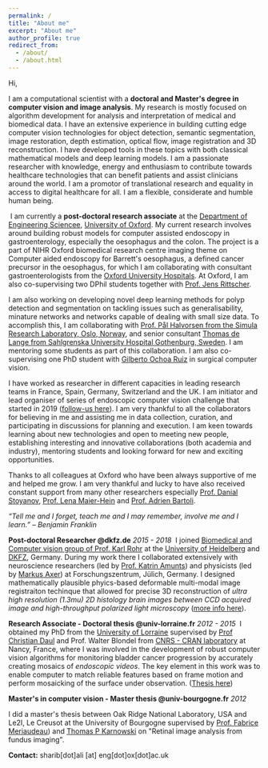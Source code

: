 ```yaml
---
permalink: /
title: "About me"
excerpt: "About me"
author_profile: true
redirect_from: 
  - /about/
  - /about.html
---
```


Hi, 

I am a computational scientist with a **doctoral and Master's degree in computer vision and image analysis**. My research is mostly focused on algorithm development for analysis and interpretation of medical and biomedical data. I have an extensive experience in building cutting edge computer vision technologies for object detection, semantic segmentation, image restoration, depth estimation, optical flow, image registration and 3D reconstruction. I have developed tools in these topics with both classical mathematical models and deep learning models. I am a passionate researcher with knowledge, energy and enthusiasm to contribute towards healthcare technologies that can benefit patients and assist clinicians around the world. I am a promotor of translational research and equality in access to digital healthcare for all. I am a flexible, considerate and humble human being.  

​
I am currently a **post-doctoral research associate** at the [Department of Engineering Sciencee](https://eng.ox.ac.uk), [University of Oxford](https://www.ox.ac.uk). My current research involves around building robust models for computer assisted endoscopy in gastroenterology, especially the oesophagus and the colon. The project is a part of NIHR Oxford biomedical research centre imaging theme on Computer aided endoscopy for Barrett's oesophagus, a defined cancer precursor in the oesophagus, for which I am collaborating with consultant gastroenterologists from the [Oxford University Hospitals](https://www.ouh.nhs.uk). At Oxford, I am also co-supervising two DPhil students together with [Prof. Jens Rittscher](https://www.ndm.ox.ac.uk/team/jens-rittscher). 

I am also working on developing novel deep learning methods for polyp detection and segmentation on tackling issues such as generalisability, minature networks and networks capable of dealing with small size data. To accomplish this, I am collaborating with [Prof. Pål Halvorsen from the Simula Research Laboratory, Oslo, Norway](https://www.simula.no/people/paalh), and senior consultant [Thomas de Lange from Sahlgrenska University Hospital Gothenburg, Sweden](http://www.sahlgrenskaic.com/medical-care/sahlgrenska-university-hospital/). I am mentoring some students as part of this collaboration. I am also co-supervising one PhD student with [Gilberto Ochoa Ruiz](https://gda.itesm.mx/faculty/en/professors/gilberto-ochoa-ruiz) in surgical computer vision.

I have worked as researcher in different capacities in leading research teams in France, Spain, Germany, Switzerland and the UK. I am initiator and lead organiser of series of endoscopic computer vision challenge that started in 2019 ([follow-us here](https://twitter.com/cv_endo)). I am very thankful to all the collaborators for believing in me and assisting me in data collection, curation, and participating in discussions for planning and execution. I am keen towards learning about new technologies and open to meeting new people, establishing interesting and innovative collaborations (both academia and industry), mentoring students and looking forward for new and exciting opportunities. 

Thanks to all colleagues at Oxford who have been always supportive of me and helped me grow. I am very thankful and lucky to have also received constant support from many other researchers especially [Prof. Danial Stoyanov](https://www.ucl.ac.uk/surgical-robot-vision/people/danail-stoyanov), [Prof. Lena Maier-Hein](https://www.dkfz.de/en/cami/team/people/Lena_Maier-Hein.html) and [Prof. Adrien Bartoli](http://igt.ip.uca.fr/~ab/).

 *“Tell me and I forget, teach me and I may remember, involve me and I learn.” – Benjamin Franklin*

**Post-doctoral Researcher @dkfz.de**
*2015 - 2018*
​
I joined [Biomedical and Computer vision group of Prof. Karl Rohr](http://www.bioquant.uni-heidelberg.de/index.php?id=322) at the [University of Heidelberg](https://www.uni-heidelberg.de/en) and [DKFZ](https://www.dkfz.de/en/index.html), Germany. During my work there I collaborated extensively with neuroscience researchers (led by [Prof. Katrin Amunts](https://www.fz-juelich.de/SharedDocs/Personen/INM/INM-1/EN/Amunts_Katrin.html)) and physicists (led by [Markus Axer](https://www.fz-juelich.de/SharedDocs/Personen/INM/INM-1/EN/Axer_Markus.html?nn=534704)) at Forschungszentrum, Jülich, Germany. I designed mathematically plausible phyics-based deformable multi-modal image registraiton techinque that allowed for precise 3D reconstruction of *ultra high resolution (1.3mu) 2D histology brain images between CCD acquired image and high-throughput polarized light microscopy* ([more info here](https://www.sciencedirect.com/science/article/pii/S1053811918305913)).

**Research Associate - Doctoral thesis @univ-lorraine.fr**
*2012 - 2015*
​
I obtained my PhD from the [University of Lorraine](https://welcome.univ-lorraine.fr/en/) supervised by [Prof Christian Daul](http://w3.cran.univ-lorraine.fr/christian.daul/?q=content/curriculum-vitae) and Prof. Walter Blondel from [CNRS - CRAN laboratory](http://www.cran.univ-lorraine.fr) at Nancy, France, where I was involved in the development of robust computer vision algorithms for monitoring bladder cancer progression by accurately creating mosaics of *endoscopic videos*. The key element in this work was to enable computer to match reliable features based on frame motion and perform mosaicking of the surface under observation. ([Thesis here](https://tel.archives-ouvertes.fr/tel-01265099/))

**Master's in computer vision - Master thesis @univ-bourgogne.fr**
*2012*

I did a master's thesis between Oak Ridge National Laboratory, USA and Le2I, Le Creusot at the University of Bourgogne supervised by [Prof. Fabrice Meriaudeau](https://www.researchgate.net/profile/Fabrice-Meriaudeau)) and [Thomas P Karnowski](https://www.ornl.gov/staff-profile/thomas-p-karnowski) on "Retinal image analysis from fundus imaging". 

<!-- 
This is the front page of a website that is powered by the [academicpages template](https://github.com/academicpages/academicpages.github.io) and hosted on GitHub pages. [GitHub pages](https://pages.github.com) is a free service in which websites are built and hosted from code and data stored in a GitHub repository, automatically updating when a new commit is made to the respository. This template was forked from the [Minimal Mistakes Jekyll Theme](https://mmistakes.github.io/minimal-mistakes/) created by Michael Rose, and then extended to support the kinds of content that academics have: publications, talks, teaching, a portfolio, blog posts, and a dynamically-generated CV. You can fork [this repository](https://github.com/academicpages/academicpages.github.io) right now, modify the configuration and markdown files, add your own PDFs and other content, and have your own site for free, with no ads! An older version of this template powers my own personal website at [stuartgeiger.com](http://stuartgeiger.com), which uses [this Github repository](https://github.com/staeiou/staeiou.github.io).

About me
======
Like many other Jekyll-based GitHub Pages templates, academicpages makes you separate the website's content from its form. The content & metadata of your website are in structured markdown files, while various other files constitute the theme, specifying how to transform that content & metadata into HTML pages. You keep these various markdown (.md), YAML (.yml), HTML, and CSS files in a public GitHub repository. Each time you commit and push an update to the repository, the [GitHub pages](https://pages.github.com/) service creates static HTML pages based on these files, which are hosted on GitHub's servers free of charge.

Many of the features of dynamic content management systems (like Wordpress) can be achieved in this fashion, using a fraction of the computational resources and with far less vulnerability to hacking and DDoSing. You can also modify the theme to your heart's content without touching the content of your site. If you get to a point where you've broken something in Jekyll/HTML/CSS beyond repair, your markdown files describing your talks, publications, etc. are safe. You can rollback the changes or even delete the repository and start over -- just be sure to save the markdown files! Finally, you can also write scripts that process the structured data on the site, such as [this one](https://github.com/academicpages/academicpages.github.io/blob/master/talkmap.ipynb) that analyzes metadata in pages about talks to display [a map of every location you've given a talk](https://academicpages.github.io/talkmap.html).

Getting started
======
1. Register a GitHub account if you don't have one and confirm your e-mail (required!)
1. Fork [this repository](https://github.com/academicpages/academicpages.github.io) by clicking the "fork" button in the top right. 
1. Go to the repository's settings (rightmost item in the tabs that start with "Code", should be below "Unwatch"). Rename the repository "[your GitHub username].github.io", which will also be your website's URL.
1. Set site-wide configuration and create content & metadata (see below -- also see [this set of diffs](http://archive.is/3TPas) showing what files were changed to set up [an example site](https://getorg-testacct.github.io) for a user with the username "getorg-testacct")
1. Upload any files (like PDFs, .zip files, etc.) to the files/ directory. They will appear at https://[your GitHub username].github.io/files/example.pdf.  
1. Check status by going to the repository settings, in the "GitHub pages" section

Site-wide configuration
------
The main configuration file for the site is in the base directory in [_config.yml](https://github.com/academicpages/academicpages.github.io/blob/master/_config.yml), which defines the content in the sidebars and other site-wide features. You will need to replace the default variables with ones about yourself and your site's github repository. The configuration file for the top menu is in [_data/navigation.yml](https://github.com/academicpages/academicpages.github.io/blob/master/_data/navigation.yml). For example, if you don't have a portfolio or blog posts, you can remove those items from that navigation.yml file to remove them from the header. 

Create content & metadata
------
For site content, there is one markdown file for each type of content, which are stored in directories like _publications, _talks, _posts, _teaching, or _pages. For example, each talk is a markdown file in the [_talks directory](https://github.com/academicpages/academicpages.github.io/tree/master/_talks). At the top of each markdown file is structured data in YAML about the talk, which the theme will parse to do lots of cool stuff. The same structured data about a talk is used to generate the list of talks on the [Talks page](https://academicpages.github.io/talks), each [individual page](https://academicpages.github.io/talks/2012-03-01-talk-1) for specific talks, the talks section for the [CV page](https://academicpages.github.io/cv), and the [map of places you've given a talk](https://academicpages.github.io/talkmap.html) (if you run this [python file](https://github.com/academicpages/academicpages.github.io/blob/master/talkmap.py) or [Jupyter notebook](https://github.com/academicpages/academicpages.github.io/blob/master/talkmap.ipynb), which creates the HTML for the map based on the contents of the _talks directory).

**Markdown generator**

I have also created [a set of Jupyter notebooks](https://github.com/academicpages/academicpages.github.io/tree/master/markdown_generator
) that converts a CSV containing structured data about talks or presentations into individual markdown files that will be properly formatted for the academicpages template. The sample CSVs in that directory are the ones I used to create my own personal website at stuartgeiger.com. My usual workflow is that I keep a spreadsheet of my publications and talks, then run the code in these notebooks to generate the markdown files, then commit and push them to the GitHub repository.

How to edit your site's GitHub repository
------
Many people use a git client to create files on their local computer and then push them to GitHub's servers. If you are not familiar with git, you can directly edit these configuration and markdown files directly in the github.com interface. Navigate to a file (like [this one](https://github.com/academicpages/academicpages.github.io/blob/master/_talks/2012-03-01-talk-1.md) and click the pencil icon in the top right of the content preview (to the right of the "Raw | Blame | History" buttons). You can delete a file by clicking the trashcan icon to the right of the pencil icon. You can also create new files or upload files by navigating to a directory and clicking the "Create new file" or "Upload files" buttons. 

Example: editing a markdown file for a talk
![Editing a markdown file for a talk](/images/editing-talk.png) -->

**Contact:** sharib[dot]ali [at] eng[dot]ox[dot]ac.uk 

<!-- For more info
------
More info about configuring academicpages can be found in [the guide](https://academicpages.github.io/markdown/). The [guides for the Minimal Mistakes theme](https://mmistakes.github.io/minimal-mistakes/docs/configuration/) (which this theme was forked from) might also be helpful. -->
